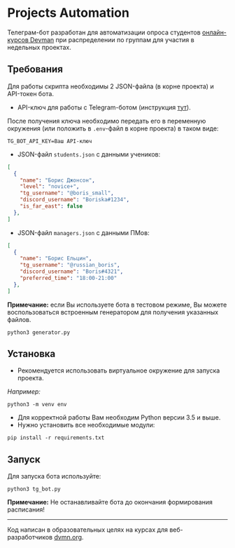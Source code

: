 # Projects Automation

Телеграм-бот разработан для автоматизации опроса студентов 
[онлайн-курсов Devman](https://dvmn.org/) 
при распределении по группам для участия в недельных проектах.

## Требования

Для работы скрипта необходимы 2 JSON-файла (в корне проекта) и API-токен бота.

- API-ключ для работы с Telegram-ботом (инструкция [тут](https://way23.ru/%D1%80%D0%B5%D0%B3%D0%B8%D1%81%D1%82%D1%80%D0%B0%D1%86%D0%B8%D1%8F-%D0%B1%D0%BE%D1%82%D0%B0-%D0%B2-telegram.html)).

После получения ключа необходимо передать его в переменную окружения (или 
положить в `.env`-файл в корне проекта) в таком виде:

```shell
TG_BOT_API_KEY=Ваш API-ключ
```

- JSON-файл `students.json` с данными учеников:

```json
[
  {
    "name": "Борис Джонсон",
    "level": "novice+",
    "tg_username": "@boris_small",
    "discord_username": "Boriska#1234",
    "is_far_east": false
  },
]
```

- JSON-файл `managers.json` с данными ПМов:

```json
[
  {
    "name": "Борис Ельцин",
    "tg_username": "@russian_boris",
    "discord_username": "Boris#4321",
    "preferred_time": "18:00-21:00"
  },
]
```

__Примечание:__ если Вы используете бота в тестовом режиме, Вы можете 
воспользоваться встроенным генератором для получения указанных файлов.

```shell
python3 generator.py
```

## Установка

- Рекомендуется использовать виртуальное окружение для запуска проекта.

_Например:_

```shell
python3 -m venv env
```

- Для корректной работы Вам необходим Python версии 3.5 и выше.
- Нужно установить все необходимые модули:

```shell
pip install -r requirements.txt
```

## Запуск

Для запуска бота используйте:

```shell
python3 tg_bot.py
```

__Примечание:__ Не останавливайте бота до окончания формирования расписания!

***
Код написан в образовательных целях на курсах для веб-разработчиков [dvmn.org](https://dvmn.org/).

